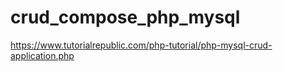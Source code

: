 # crud_compose_php_mysql
https://www.tutorialrepublic.com/php-tutorial/php-mysql-crud-application.php
